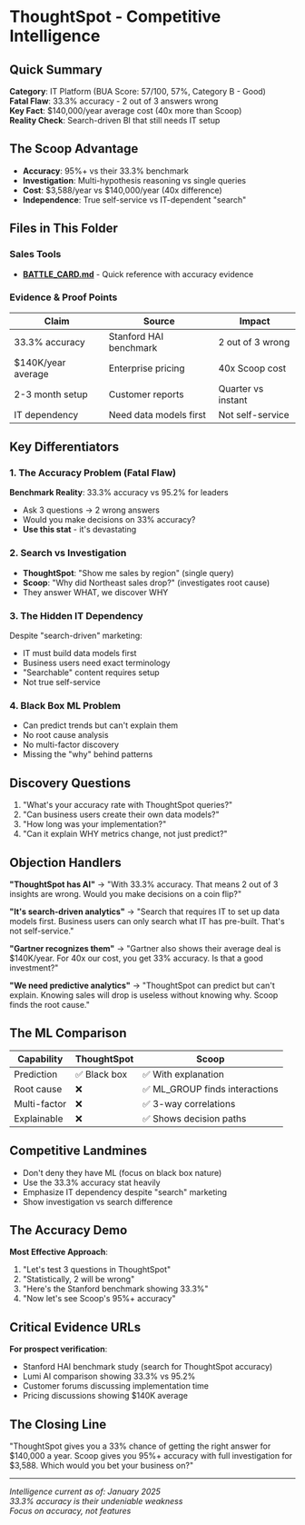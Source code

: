 # ThoughtSpot - Competitive Intelligence

## Quick Summary
**Category**: IT Platform (BUA Score: 57/100, 57%, Category B - Good)  
**Fatal Flaw**: 33.3% accuracy - 2 out of 3 answers wrong  
**Key Fact**: $140,000/year average cost (40x more than Scoop)  
**Reality Check**: Search-driven BI that still needs IT setup  

## The Scoop Advantage
- **Accuracy**: 95%+ vs their 33.3% benchmark
- **Investigation**: Multi-hypothesis reasoning vs single queries
- **Cost**: $3,588/year vs $140,000/year (40x difference)
- **Independence**: True self-service vs IT-dependent "search"

## Files in This Folder

### Sales Tools
- **[BATTLE_CARD.md](BATTLE_CARD.md)** - Quick reference with accuracy evidence

### Evidence & Proof Points
| Claim | Source | Impact |
|-------|--------|--------|
| 33.3% accuracy | Stanford HAI benchmark | 2 out of 3 wrong |
| $140K/year average | Enterprise pricing | 40x Scoop cost |
| 2-3 month setup | Customer reports | Quarter vs instant |
| IT dependency | Need data models first | Not self-service |

## Key Differentiators

### 1. The Accuracy Problem (Fatal Flaw)
**Benchmark Reality**: 33.3% accuracy vs 95.2% for leaders
- Ask 3 questions → 2 wrong answers
- Would you make decisions on 33% accuracy?
- **Use this stat** - it's devastating

### 2. Search vs Investigation
- **ThoughtSpot**: "Show me sales by region" (single query)
- **Scoop**: "Why did Northeast sales drop?" (investigates root cause)
- They answer WHAT, we discover WHY

### 3. The Hidden IT Dependency
Despite "search-driven" marketing:
- IT must build data models first
- Business users need exact terminology
- "Searchable" content requires setup
- Not true self-service

### 4. Black Box ML Problem
- Can predict trends but can't explain them
- No root cause analysis
- No multi-factor discovery
- Missing the "why" behind patterns

## Discovery Questions
1. "What's your accuracy rate with ThoughtSpot queries?"
2. "Can business users create their own data models?"
3. "How long was your implementation?"
4. "Can it explain WHY metrics change, not just predict?"

## Objection Handlers

**"ThoughtSpot has AI"**
→ "With 33.3% accuracy. That means 2 out of 3 insights are wrong. Would you make decisions on a coin flip?"

**"It's search-driven analytics"**
→ "Search that requires IT to set up data models first. Business users can only search what IT has pre-built. That's not self-service."

**"Gartner recognizes them"**
→ "Gartner also shows their average deal is $140K/year. For 40x our cost, you get 33% accuracy. Is that a good investment?"

**"We need predictive analytics"**
→ "ThoughtSpot can predict but can't explain. Knowing sales will drop is useless without knowing why. Scoop finds the root cause."

## The ML Comparison
| Capability | ThoughtSpot | Scoop |
|------------|------------|-------|
| Prediction | ✅ Black box | ✅ With explanation |
| Root cause | ❌ | ✅ ML_GROUP finds interactions |
| Multi-factor | ❌ | ✅ 3-way correlations |
| Explainable | ❌ | ✅ Shows decision paths |

## Competitive Landmines
- Don't deny they have ML (focus on black box nature)
- Use the 33.3% accuracy stat heavily
- Emphasize IT dependency despite "search" marketing
- Show investigation vs search difference

## The Accuracy Demo
**Most Effective Approach**:
1. "Let's test 3 questions in ThoughtSpot"
2. "Statistically, 2 will be wrong"
3. "Here's the Stanford benchmark showing 33.3%"
4. "Now let's see Scoop's 95%+ accuracy"

## Critical Evidence URLs
**For prospect verification**:
- Stanford HAI benchmark study (search for ThoughtSpot accuracy)
- Lumi AI comparison showing 33.3% vs 95.2%
- Customer forums discussing implementation time
- Pricing discussions showing $140K average

## The Closing Line
"ThoughtSpot gives you a 33% chance of getting the right answer for $140,000 a year. Scoop gives you 95%+ accuracy with full investigation for $3,588. Which would you bet your business on?"

---

*Intelligence current as of: January 2025*  
*33.3% accuracy is their undeniable weakness*  
*Focus on accuracy, not features*